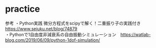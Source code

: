 # practice
参考
・Python実践 微分方程式をscipyで解く！二重振り子の実践付き　https://www.sejuku.net/blog/74879 <br>
・Pythonで1自由度非減衰系の自由振動シミュレーション　https://watlab-blog.com/2019/06/09/python-1dof-simulation/


